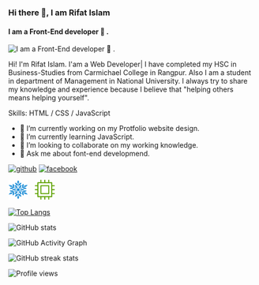 ### Hi there 👋, I am Rifat Islam
#### I am a Front-End developer 🤠 .
![I am a Front-End developer 🤠 .](https://scontent.fjsr11-1.fna.fbcdn.net/v/t1.6435-9/149379638_424857458737465_2793806573410389361_n.jpg?_nc_cat=103&ccb=1-7&_nc_sid=174925&_nc_eui2=AeHxOT5QXC3ASUkzS7GAfY_7CqLF2f5eNfwKosXZ_l41_NZGQzHla5sYEaLzNAF6SXjjM0MiU28HENbw0fG3vDBX&_nc_ohc=8b3xZV1vsQsAX9EI6fh&tn=D6IOOIN_4AtS_VX4&_nc_ht=scontent.fjsr11-1.fna&oh=00_AfAk8LHiHAKc5w1pCu5vieORL1tPd8qbhfapSJTNLB_2UQ&oe=63AD00DF)

Hi! I'm Rifat Islam. I'am a Web Developer|
I have completed my HSC in Business-Studies from Carmichael College in Rangpur. Also I am a student in department of Management in National University. I always try to share my knowledge and experience because I believe that "helping others means helping yourself".

Skills:  HTML / CSS / JavaScript

- 🔭 I’m currently working on my Protfolio website design. 
- 🌱 I’m currently learning JavaScript. 
- 👯 I’m looking to collaborate on my working knowledge. 
- 💬 Ask me about font-end developmend. 


[<img src='https://cdn.jsdelivr.net/npm/simple-icons@3.0.1/icons/github.svg' alt='github' height='40'>](https://github.com/https://github.com/Rifaatislaam)  [<img src='https://cdn.jsdelivr.net/npm/simple-icons@3.0.1/icons/facebook.svg' alt='facebook' height='40'>](https://www.facebook.com/https://www.facebook.com/profile.php?id=100036396420748)  

<a href='https://archiveprogram.github.com/'><img src='https://raw.githubusercontent.com/acervenky/animated-github-badges/master/assets/acbadge.gif' width='40' height='40'></a> <a href='https://docs.github.com/en/developers'><img src='https://raw.githubusercontent.com/acervenky/animated-github-badges/master/assets/devbadge.gif' width='40' height='40'></a> 

[![Top Langs](https://github-readme-stats.vercel.app/api/top-langs/?username=https://github.com/Rifaatislaam)](https://github.com/anuraghazra/github-readme-stats)

![GitHub stats](https://github-readme-stats.vercel.app/api?username=https://github.com/Rifaatislaam&show_icons=true)  

![GitHub Activity Graph](https://activity-graph.herokuapp.com/graph?username=https://github.com/Rifaatislaam)  

![GitHub streak stats](https://streak-stats.demolab.com/?user=https://github.com/Rifaatislaam)  

![Profile views](https://gpvc.arturio.dev/https://github.com/Rifaatislaam)  
